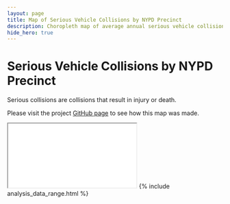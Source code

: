 ```yaml
---
layout: page
title: Map of Serious Vehicle Collisions by NYPD Precinct
description: Choropleth map of average annual serious vehicle collisions (causing injuries or deaths) by New York Police Department (NYPD) precinct in New York City (NYC)
hide_hero: true
---
```

# Serious Vehicle Collisions by NYPD Precinct
Serious collisions are collisions that result in injury or death. 

Please visit the project [GitHub page](https://github.com/ray310/NYC-Vehicle-Collisions) to see how this map was made.

<iframe src="precinct_serious_map.html"></iframe>
{% include analysis_data_range.html %}
